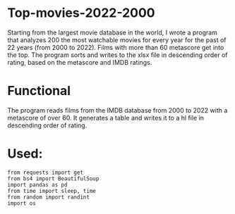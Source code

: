 # Top-movies-2022-2000

Starting from the largest movie database in the world, I wrote a program that analyzes 200 the most watchable movies for every year for the past of 22 years (from 2000 to 2022). Films with more than 60 metascore get into the top. The program sorts and writes to the xlsx file in descending order of rating, based on the metascore and IMDB ratings.

# Functional
The program reads films from the IMDB database from 2000 to 2022 with a metascore of over 60. It generates a table and writes it to a hl file in descending order of rating.

# Used:
    from requests import get
    from bs4 import BeautifulSoup
    import pandas as pd
    from time import sleep, time
    from random import randint
    import os
